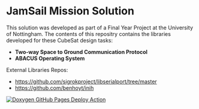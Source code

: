 # JamSail Mission Solution

This solution was developed as part of a Final Year Project at the University of Nottingham.
The contents of this repositry contains the libraries developed for these CubeSat design tasks:
* **Two-way Space to Ground Communication Protocol**
* **ABACUS Operating System**

External Libraries Repos:
* https://github.com/sigrokproject/libserialport/tree/master
* https://github.com/benhoyt/inih

[![Doxygen GitHub Pages Deploy Action](https://github.com/nicholas-lok/UoN_JamSailSolution/actions/workflows/doxygen-gh-pages.yml/badge.svg)](https://github.com/nicholas-lok/UoN_JamSailSolution/actions/workflows/doxygen-gh-pages.yml)